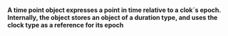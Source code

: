 <h4>A time point object expresses a point in time relative to a clok´s epoch. Internally, the object stores an object of a duration type, and uses the clock type as a reference for its epoch</h4>
